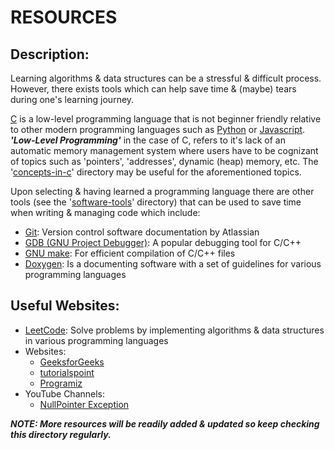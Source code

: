 # RESOURCES

## Description:
Learning algorithms & data structures can be a stressful & difficult process. However, there exists tools which can help save time & (maybe) tears during one's learning journey.

[C](https://en.wikipedia.org/wiki/C_(programming_language)) is a low-level programming language that is not beginner friendly relative to other modern programming languages such as [Python](https://en.wikipedia.org/wiki/Python_(programming_language)) or [Javascript](https://en.wikipedia.org/wiki/JavaScript). ***'Low-Level Programming'*** in the case of C, refers to it's lack of an automatic memory management system where users have to be cognizant of topics such as 'pointers', 'addresses', dynamic (heap) memory, etc. The '[concepts-in-c](https://github.com/Zero-Luminance/ads-c/tree/main/resources/concepts-in-c)' directory may be useful for the aforementioned topics.

Upon selecting & having learned a programming language there are other tools (see the '[software-tools](https://github.com/Zero-Luminance/ads-c/tree/main/resources/software-tools)' directory) that can be used to save time when writing & managing code which include:
- [Git](https://www.atlassian.com/git): Version control software documentation by Atlassian
- [GDB (GNU Project Debugger)](https://www.sourceware.org/gdb/): A popular debugging tool for C/C++
- [GNU make](https://www.gnu.org/software/make/manual/make.html): For efficient compilation of C/C++ files
- [Doxygen](https://www.doxygen.nl/manual/docblocks.html): Is a documenting software with a set of guidelines for various programming languages

## Useful Websites:
- [LeetCode](https://leetcode.com/): Solve problems by implementing algorithms & data structures in various programming languages
- Websites:
    - [GeeksforGeeks](https://www.geeksforgeeks.org/)
    - [tutorialspoint](https://www.tutorialspoint.com/cprogramming/index.htm)
    - [Programiz](https://www.programiz.com/)
- YouTube Channels:
    - [NullPointer Exception](https://www.youtube.com/c/NullPointerException/playlists)

***NOTE: More resources will be readily added & updated so keep checking this directory regularly.***
